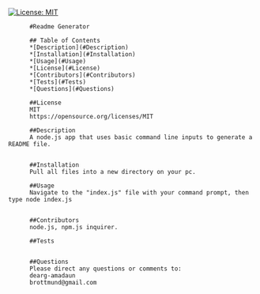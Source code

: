[![License: MIT](https://img.shields.io/badge/License-MIT-yellow.svg)](https://opensource.org/licenses/MIT)
  
          #Readme Generator

          ## Table of Contents
          *[Description](#Description)
          *[Installation](#Installation)
          *[Usage](#Usage)
          *[License](#License)
          *[Contributors](#Contributors)
          *[Tests](#Tests)
          *[Questions](#Questions)
          
          ##License
          MIT
          https://opensource.org/licenses/MIT
          
          ##Description
          A node.js app that uses basic command line inputs to generate a README file.
          

          ##Installation
          Pull all files into a new directory on your pc.

          ##Usage
          Navigate to the "index.js" file with your command prompt, then type node index.js


          ##Contributors
          node.js, npm.js inquirer.

          ##Tests
          

          ##Questions
          Please direct any questions or comments to:
          dearg-amadaun
          brottmund@gmail.com
